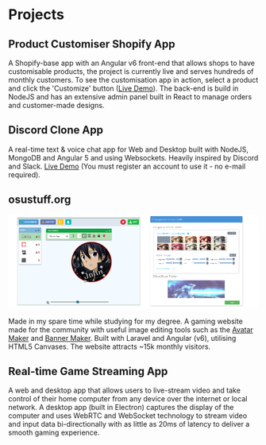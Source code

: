 # Projects

## Product Customiser Shopify App

A Shopify-base app with an Angular v6 front-end that allows shops to have customisable products, the project is currently live and serves hundreds of monthly customers. To see the customisation app in action, select a product and click the 'Customize' button ([Live Demo](https://foxbox.io/apps/product-editor/32270605194)). The back-end is build in NodeJS and has an extensive admin panel built in React to manage orders and customer-made designs.

## Discord Clone App

A real-time text & voice chat app for Web and Desktop built with NodeJS, MongoDB and Angular 5 and using Websockets. Heavily inspired by Discord and Slack.
[Live Demo](https://chatapp.pubg.pet) (You must register an account to use it - no e-mail required).

## osustuff.org

[![Product Customiser](assets/images/osustuff.png)](https://www.osustuff.org/avatar-maker2)

Made in my spare time while studying for my degree. A gaming website made for the community with useful image editing tools such as the [Avatar Maker](https://www.osustuff.org/avatar-maker2) and [Banner Maker](https://www.osustuff.org/banner-maker). Built with Laravel and Angular (v6), utilising HTML5 Canvases. The website attracts ~15k monthly visitors.

## Real-time Game Streaming App

A web and desktop app that allows users to live-stream video and take control of their home computer from any device over the internet or local network. A desktop app (built in Electron) captures the display of the computer and uses WebRTC and WebSocket technology to stream video and input data bi-directionally with as little as 20ms of latency to deliver a smooth gaming experience.
